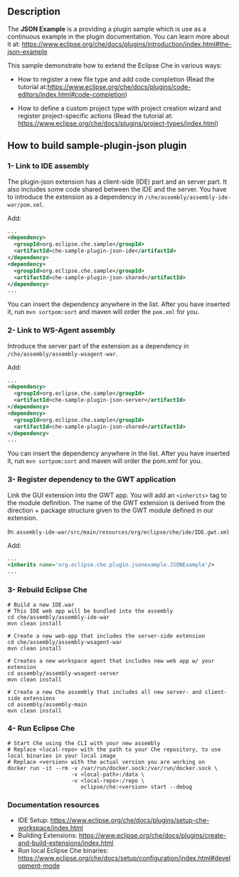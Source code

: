 ## Description

The **JSON Example** is a providing a plugin sample which is use as a continuous example in the plugin documentation. You can learn more about it at: https://www.eclipse.org/che/docs/plugins/introduction/index.html#the-json-example

This sample demonstrate how to extend the Eclipse Che in various ways:
- How to register a new file type and add code completion (Read the tutorial at:https://www.eclipse.org/che/docs/plugins/code-editors/index.html#code-completion)  

- How to define a custom project type with project creation wizard and register project-specific actions (Read the tutorial at: https://www.eclipse.org/che/docs/plugins/project-types/index.html)


## How to build sample-plugin-json plugin

### 1- Link to IDE assembly

The plugin-json extension has a client-side (IDE) part and an server part. It also includes some code shared between the IDE and the server. You have to introduce the extension as a dependency in `/che/assembly/assembly-ide-war/pom.xml`.

Add:
```XML
...
<dependency>
  <groupId>org.eclipse.che.sample</groupId>
  <artifactId>che-sample-plugin-json-ide</artifactId>
</dependency>
<dependency>
  <groupId>org.eclipse.che.sample</groupId>
  <artifactId>che-sample-plugin-json-shared</artifactId>
</dependency>
...
```

You can insert the dependency anywhere in the list. After you have inserted it, run `mvn sortpom:sort` and maven will order the `pom.xml` for you.


### 2- Link to WS-Agent assembly

Introduce the server part of the extension as a dependency in `/che/assembly/assembly-wsagent-war`.

Add:
```XML
...
<dependency>
  <groupId>org.eclipse.che.sample</groupId>
  <artifactId>che-sample-plugin-json-server</artifactId>
</dependency>
<dependency>
  <groupId>org.eclipse.che.sample</groupId>
  <artifactId>che-sample-plugin-json-shared</artifactId>
</dependency>
...
```

You can insert the dependency anywhere in the list. After you have inserted it, run `mvn sortpom:sort` and maven will order the pom.xml for you.

### 3- Register dependency to the GWT application

Link the GUI extension into the GWT app. You will add an `<inherits>` tag to the module definition. The name of the GWT extension is derived from the direction + package structure given to the GWT module defined in our extension.

In: `assembly-ide-war/src/main/resources/org/eclipse/che/ide/IDE.gwt.xml`

Add:
```XML
...
<inherits name='org.eclipse.che.plugin.jsonexample.JSONExample'/>
...
```

### 3- Rebuild Eclipse Che


```Shell
# Build a new IDE.war
# This IDE web app will be bundled into the assembly
cd che/assembly/assembly-ide-war
mvn clean install

# Create a new web-app that includes the server-side extension
cd che/assembly/assembly-wsagent-war
mvn clean install

# Creates a new workspace agent that includes new web app w/ your extension
cd assembly/assembly-wsagent-server
mvn clean install

# Create a new Che assembly that includes all new server- and client-side extensions
cd assembly/assembly-main
mvn clean install
```

### 4- Run Eclipse Che

```Shell
# Start Che using the CLI with your new assembly
# Replace <local-repo> with the path to your Che repository, to use local binaries in your local image
# Replace <version> with the actual version you are working on
docker run -it --rm -v /var/run/docker.sock:/var/run/docker.sock \
                    -v <local-path>:/data \
                    -v <local-repo>:/repo \
                       eclipse/che:<version> start --debug

```


### Documentation resources

- IDE Setup: https://www.eclipse.org/che/docs/plugins/setup-che-workspace/index.html
- Building Extensions: https://www.eclipse.org/che/docs/plugins/create-and-build-extensions/index.html
- Run local Eclipse Che binaries: https://www.eclipse.org/che/docs/setup/configuration/index.html#development-mode
